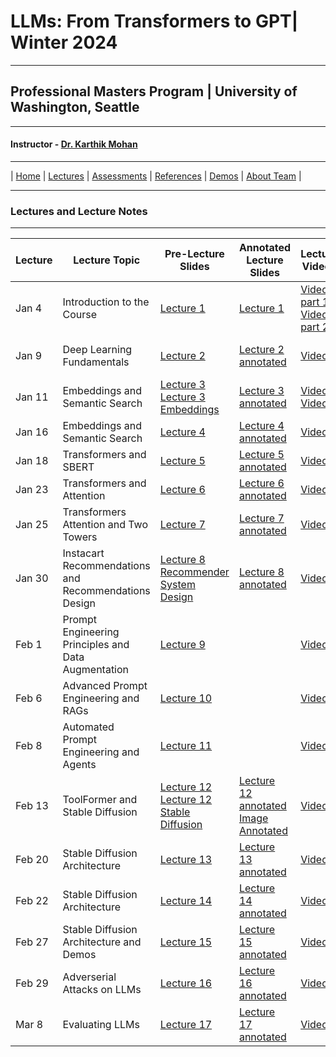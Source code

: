 # LLMs: From Transformers to GPT| Winter 2024

***
 
## Professional Masters Program | University of Washington, Seattle 

***


#### Instructor - [Dr. Karthik Mohan](https://www.ece.uw.edu/people/karthik-mohan/)

***


| [Home](index.md)  | [Lectures](lectures.md)    | [Assessments](assessments.md) | [References](references.md) | [Demos](demos.md) | [About Team](team.md) |


***


### Lectures and Lecture Notes

***

| Lecture | Lecture Topic | Pre-Lecture Slides | Annotated Lecture Slides | Lecture Videos | Notebooks | 
| --- | --- | --- | --- | --- | --- |
| Jan 4 | Introduction to the Course |  [Lecture 1](lectures/lecture_1.pdf) | [Lecture 1](lectures/lecture_1.pdf) | [Video 1 part 1](https://washington.zoom.us/rec/play/CSTlDiO5lV1mLqtzZhNiFPO_MmTwVXwm7eC82EPrp8u33jGF-r8vcyIJ21MglqaJPN45sUDruUOhZxcq.hfdVyDVHSYMXzorl?canPlayFromShare=true&from=my_recording&startTime=1704413740000&componentName=rec-play&originRequestUrl=https%3A%2F%2Fwashington.zoom.us%2Frec%2Fshare%2FSM_fv_Dr4tssC1bx0lwqPVsGgqUuHECh1XHtnzpd519u0MpooGQPQp5qn45mblQG.AM5RA_bjT0k8BD6W%3FstartTime%3D1704413740000) [Video 1 part 2](https://washington.zoom.us/rec/play/vjv3gD7wE8QSeeCsgJiWU1AFMEv5vV8YLp8ZfOtmmVVtMGo4hWLv3ZfE-5PN5pwrNcJtGtt69jEN9Dm_.iIcAvyhdUInTa-qD?canPlayFromShare=true&from=my_recording&startTime=1704417751000&componentName=rec-play&originRequestUrl=https%3A%2F%2Fwashington.zoom.us%2Frec%2Fshare%2FSM_fv_Dr4tssC1bx0lwqPVsGgqUuHECh1XHtnzpd519u0MpooGQPQp5qn45mblQG.AM5RA_bjT0k8BD6W%3FstartTime%3D1704417751000) |- | 
| Jan 9 | Deep Learning Fundamentals |  [Lecture 2](lectures/lecture_2.pdf) | [Lecture 2 annotated](lectures/lecture_2-annotated.pdf) | [Video](https://washington.zoom.us/rec/share/h7jCcv6FvNFNP4Jh2NjTX5FxGmLtwp9BSDG2xQwq18a47kRa9tI9XNyjOF3CRRGG.TGhgmwPxY_PZdK4h)  | [TensorFlow Playground Demo](https://playground.tensorflow.org/#activation=tanh&batchSize=10&dataset=circle&regDataset=reg-plane&learningRate=0.03&regularizationRate=0&noise=0&networkShape=4,2&seed=0.86409&showTestData=false&discretize=false&percTrainData=50&x=true&y=true&xTimesY=false&xSquared=false&ySquared=false&cosX=false&sinX=false&cosY=false&sinY=false&collectStats=false&problem=classification&initZero=false&hideText=false) | 
| Jan 11 | Embeddings and Semantic Search|  [Lecture 3](lectures/lecture_3.pdf) [Lecture 3 Embeddings](lectures/lecture_3_embedding.pdf) | [Lecture 3 annotated](lectures/lecture_3_annotated.pdf) | [Video 1](https://washington.zoom.us/rec/share/zOrArHuA01wbXsSZl1BmTUfNQVHdA_Hli7Jo8LhtB8VaZ3GXAEif1pOEenTPGUA.oTJzQH1BuGHcWkVl?startTime=1705017987000) [Video 2](https://washington.zoom.us/rec/share/zOrArHuA01wbXsSZl1BmTUfNQVHdA_Hli7Jo8LhtB8VaZ3GXAEif1pOEenTPGUA.oTJzQH1BuGHcWkVl?startTime=1705021789000)  |[Semantic Search Demo](https://searchdemo-dot-search-demo-404809.wm.r.appspot.com/) | 
| Jan 16 | Embeddings and Semantic Search|  [Lecture 4](lectures/lecture_4.pdf)  | [Lecture 4 annotated](lectures/lecture_4_annotated.pdf) | [Video](https://washington.zoom.us/rec/share/HzFTkEf13Zw0yvIw1YJtYaA9bYaIN1I4uu9-B8LHMNwSu7eAb8InzHzdyBzcdNIx.JFvkcAzQkcKtvSYc)   |[Coding Exercise](Jan_16_In_Class_Assignment_ECE_UW%2C_PMP_course_LLM_2024.ipynb) | 
| Jan 18 | Transformers and SBERT|  [Lecture 5](lectures/lecture_5.pdf)  | [Lecture 5 annotated](lectures/lecture_5_annotated.pdf) | [Video](https://washington.zoom.us/rec/share/G81ocB2bnrMTUErDpq1cFXaQo7Z9SM3rkeK6J-e8ythSrbtEshthOIX6yBvgrgUw.ftwkDgh47VUBbPri)   | | 
| Jan 23 | Transformers and Attention|  [Lecture 6](lectures/lecture_6.pdf)  | [Lecture 6 annotated](lectures/lecture_6_annotated.pdf) | [Video](https://washington.zoom.us/rec/play/J3r2nPNfo0nQXbIfu9t2XqVkIy-omlyqysMv8JbKDbqD9cm3WcYfAIX1k8px9IDoq9YZCnunbPL0B9Y.ZnF0_d93Q1xWthdP?canPlayFromShare=true&from=my_recording&continueMode=true&componentName=rec-play&originRequestUrl=https%3A%2F%2Fwashington.zoom.us%2Frec%2Fshare%2FwGhhBbT5_uz0Bsr1xhnUmsqzHtswf-DLXhzafnBDbs2TkB6jtqWVCInBO3n4EiFN.9liMPTrFYiGgd3o_)   | |
| Jan 25 | Transformers Attention and Two Towers|  [Lecture 7](lectures/lecture_7.pdf)  | [Lecture 7 annotated](lectures/lecture_7_annotated.pdf) | [Video](https://washington.zoom.us/rec/share/SLF9aBjunYJuYmfPEn5vGzEFcWi_6GvUI7goHSHMInWhqe67c-bjZPWiAFlsnQHT.dzL_9_8sphuTW-sT)   | |
| Jan 30 | Instacart Recommendations and Recommendations Design|  [Lecture 8](lectures/lecture_8.pdf) [Recommender System Design](lectures/lecture_8_recommender_systems_design.pdf)  | [Lecture 8 annotated](lectures/lecture_8_annotated.pdf) | [Video](https://washington.zoom.us/rec/share/51MVeA6YzHapt98ws1FtISqddMHChDc1IPSPadRanltVPSWBwWCitXPlP7JBHKfu.W0G4Mzbvvhd23DEv)   | | 
| Feb 1 | Prompt Engineering Principles and Data Augmentation|  [Lecture 9](lectures/prompt_engineering_llm2024.pdf)  |  | [Video](https://washington.zoom.us/rec/share/ITNHkmcZfvG1N0hpOlq6pbDv1Hycz4KiYnsKu19xSoZpdFZgwdzgWwycC36ZnYO7.RJr0BG4dx9O3EGxE)   |[Notebook and ICE-2](lectures/LLM_prompting.ipynb)| 
| Feb 6 | Advanced Prompt Engineering and RAGs|  [Lecture 10](lectures/lecture_10.html)  |  | [Video](https://washington.zoom.us/rec/share/IoJ59uKeSOdPxL84ixINvlfED3muUsXfrU_33BrJhO3IDZeknm-Ch9nK8wixTD9e.-Th0Sh0hMtQLpAgM)   |[Notebook and ICE-3](lectures/lecture_10.ipynb)| 
| Feb 8 | Automated Prompt Engineering and Agents|  [Lecture 11](lectures/lecture_11.html)  |  | [Video](https://washington.zoom.us/rec/share/Qb2MouMb6OoeIBF1pY62KhjTCKI99y2KOJMPiknSJ6hKHnwPWFJxNJmZVaQ4LbyP.5jZqV008WSp4UL7w)   |[Notebook and ICE-3 (continuation)](lectures/lecture_11.ipynb)| 
| Feb 13 | ToolFormer and Stable Diffusion|  [Lecture 12](lectures/lecture_12.pdf) [Lecture 12 Stable Diffusion](lectures/lecture_12_images.pdf) | [Lecture 12 annotated](lectures/lecture_12_annotated.pdf) [Image Annotated](lectures/lecture_12_images_annotated.pdf) | [Video](https://washington.zoom.us/rec/share/Yhxs8FhTDYIk5QwjjYzTGwqSSB_WnVH9kkCvqe-nk1xWWgGdzIz6tfHXghJLl-Dw.J2Va-hk_3dfPX-9E)   |[Notebook Walkthrough](lectures/Feb_13_2024_walkthrough.ipynb) [Fine-tuned Model](https://drive.google.com/file/d/1Apce2zDySZsLqhbMY1N_PgCKOQmeHAyf/view?usp=sharing) [ICE-4](lectures/Feb_13_ICE.ipynb)| 
| Feb 20 | Stable Diffusion Architecture|  [Lecture 13](lectures/lecture_13_part_1.pdf)  | [Lecture 13 annotated](lectures/lecture_13_part_1_annotated.pdf)  | [Video](https://washington.zoom.us/rec/share/-JS4YnqHkFfHaX5KiMEgddXhzLK57Tkj-BUrebedODaDNydPr5deLFTaxW4_9x4l.8yTjwKAtp5wvMD2P)   | | |
| Feb 22 | Stable Diffusion Architecture|  [Lecture 14](lectures/lecture_14.pdf)  | [Lecture 14 annotated](lectures/lecture_14_annotated.pdf)  | [Video](https://washington.zoom.us/rec/share/vANTJlgeJ5lWqrY98SspGz9auWoKE0Pj93oIp12VKAiMR0Gk9HipPZaJOzRXei_U.0LgJmGw7ye6IGfzm)   | | |
| Feb 27 | Stable Diffusion Architecture and Demos|  [Lecture 15](lectures/lecture_15.pdf)  | [Lecture 15 annotated](lectures/lecture_15_annotated.pdf)  | [Video](https://washington.zoom.us/rec/share/4BMJTkqgNn3mqD_08x7nemLNAhg0h33gG4PN52glrueWh7IkMoAaokpL5I2o5wmD.wBdL-J5DiNphMpcG)    |[Notebook and ICE-5](lectures/Text2Image_LLM_2024.ipynb) |
| Feb 29 | Adverserial Attacks on LLMs|  [Lecture 16](lectures/lecture_16.pdf)  | [Lecture 16 annotated](lectures/lecture_16_annotated.pdf)  | [Video](https://washington.zoom.us/rec/share/4IJpMgOzJd1LV32B93Vupajdv7AYCfQViGY3X0tFFx5vNE0jnFWTf_1SnxWSEPVQ.VfrF_gJ4yudaGvmo)    | |
| Mar 8 | Evaluating LLMs|  [Lecture 17](lectures/lecture_17.pdf)  | [Lecture 17 annotated]()  | [Video]()    |[ChatBot Arena](https://chat.lmsys.org/) |

